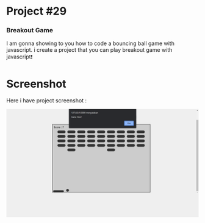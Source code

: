# Project #29

### Breakout Game
I am gonna showing to you how to code a bouncing ball game with javascript. i create a project that you can play breakout game with javascript❗️

# Screenshot
Here i have project screenshot :

![screenshot](result.png)
